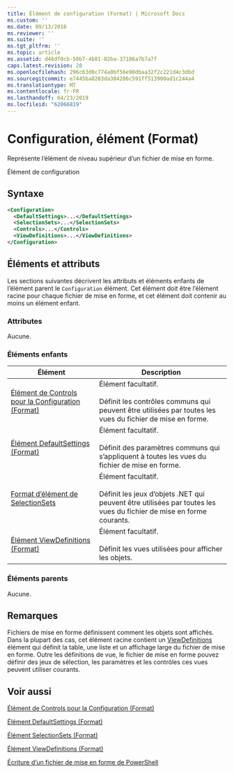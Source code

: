 ```yaml
---
title: Élément de configuration (Format) | Microsoft Docs
ms.custom: ''
ms.date: 09/13/2016
ms.reviewer: ''
ms.suite: ''
ms.tgt_pltfrm: ''
ms.topic: article
ms.assetid: d46df0cb-50b7-4b81-82ba-37186a7b7a7f
caps.latest.revision: 28
ms.openlocfilehash: 296c63d0c774a0bf56e90dbaa32f2c221d4c3dbd
ms.sourcegitcommit: e7445ba8203da304286c591ff513900ad1c244a4
ms.translationtype: MT
ms.contentlocale: fr-FR
ms.lasthandoff: 04/23/2019
ms.locfileid: "62066819"
---
```

# <a name="configuration-element-format"></a>Configuration, élément (Format)

Représente l’élément de niveau supérieur d’un fichier de mise en forme.

Élément de configuration

## <a name="syntax"></a>Syntaxe

```xml
<Configuration>
  <DefaultSettings>...</DefaultSettings>
  <SelectionSets>...</SelectionSets>
  <Controls>...</Controls>
  <ViewDefinitions>...</ViewDefinitions>
</Configuration>

```

## <a name="attributes-and-elements"></a>Éléments et attributs

Les sections suivantes décrivent les attributs et éléments enfants de l’élément parent le `Configuration` élément. Cet élément doit être l’élément racine pour chaque fichier de mise en forme, et cet élément doit contenir au moins un élément enfant.

### <a name="attributes"></a>Attributes

Aucune.

### <a name="child-elements"></a>Éléments enfants

|Élément|Description|
|-------------|-----------------|
|[Élément de Controls pour la Configuration (Format)](./controls-element-for-configuration-format.md)|Élément facultatif.<br /><br /> Définit les contrôles communs qui peuvent être utilisées par toutes les vues du fichier de mise en forme.|
|[Élément DefaultSettings (Format)](./defaultsettings-element-format.md)|Élément facultatif.<br /><br /> Définit des paramètres communs qui s’appliquent à toutes les vues du fichier de mise en forme.|
|[Format d’élément de SelectionSets](./selectionsets-element-format.md)|Élément facultatif.<br /><br /> Définit les jeux d’objets .NET qui peuvent être utilisées par toutes les vues du fichier de mise en forme courants.|
|[Élément ViewDefinitions (Format)](./viewdefinitions-element-format.md)|Élément facultatif.<br /><br /> Définit les vues utilisées pour afficher les objets.|

### <a name="parent-elements"></a>Éléments parents

Aucune.

## <a name="remarks"></a>Remarques

Fichiers de mise en forme définissent comment les objets sont affichés. Dans la plupart des cas, cet élément racine contient un [ViewDefinitions](./viewdefinitions-element-format.md) élément qui définit la table, une liste et un affichage large du fichier de mise en forme. Outre les définitions de vue, le fichier de mise en forme pouvez définir des jeux de sélection, les paramètres et les contrôles ces vues peuvent utiliser courants.

## <a name="see-also"></a>Voir aussi

[Élément de Controls pour la Configuration (Format)](./controls-element-for-configuration-format.md)

[Élément DefaultSettings (Format)](./defaultsettings-element-format.md)

[Élément SelectionSets (Format)](./selectionsets-element-format.md)

[Élément ViewDefinitions (Format)](./viewdefinitions-element-format.md)

[Écriture d’un fichier de mise en forme de PowerShell](./writing-a-powershell-formatting-file.md)
